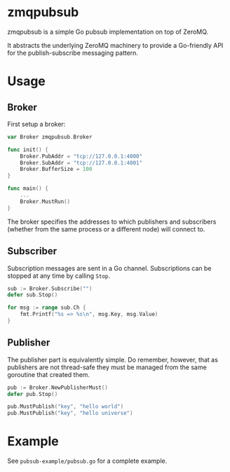 # zmqpubsub

zmqpubsub is a simple Go pubsub implementation on top of ZeroMQ.

It abstracts the underlying ZeroMQ machinery to provide a Go-friendly
API for the publish-subscribe messaging pattern.

# Usage

## Broker

First setup a broker:

```Go
var Broker zmqpubsub.Broker

func init() {
	Broker.PubAddr = "tcp://127.0.0.1:4000"
	Broker.SubAddr = "tcp://127.0.0.1:4001"
	Broker.BufferSize = 100
}

func main() {
    ...
    Broker.MustRun()
}
```

The broker specifies the addresses to which publishers and subscribers
(whether from the same process or a different node) will connect to.

## Subscriber

Subscription messages are sent in a Go channel. Subscriptions can be
stopped at any time by calling `Stop`.

```Go
sub := Broker.Subscribe("")
defer sub.Stop()

for msg := range sub.Ch {
    fmt.Printf("%s => %s\n", msg.Key, msg.Value)
}
```

## Publisher

The publisher part is equivalently simple. Do remember, however, that
as publishers are not thread-safe they must be managed from the same
goroutine that created them.

```Go
pub := Broker.NewPublisherMust()
defer pub.Stop()

pub.MustPublish("key", "hello world")
pub.MustPublish("key", "hello universe")
```

# Example

See `pubsub-example/pubsub.go` for a complete example.
